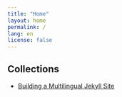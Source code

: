 ```yaml
---
title: "Home"
layout: home
permalink: /
lang: en
license: false
---
```


## Collections

- [Building a Multilingual Jekyll Site](/collections/multilingual-jekyll-site)
